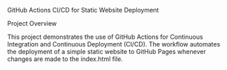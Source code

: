 GitHub Actions CI/CD for Static Website Deployment

Project Overview

This project demonstrates the use of GitHub Actions for Continuous Integration and Continuous Deployment (CI/CD). The workflow automates the deployment of a simple static website to GitHub Pages whenever changes are made to the index.html file.